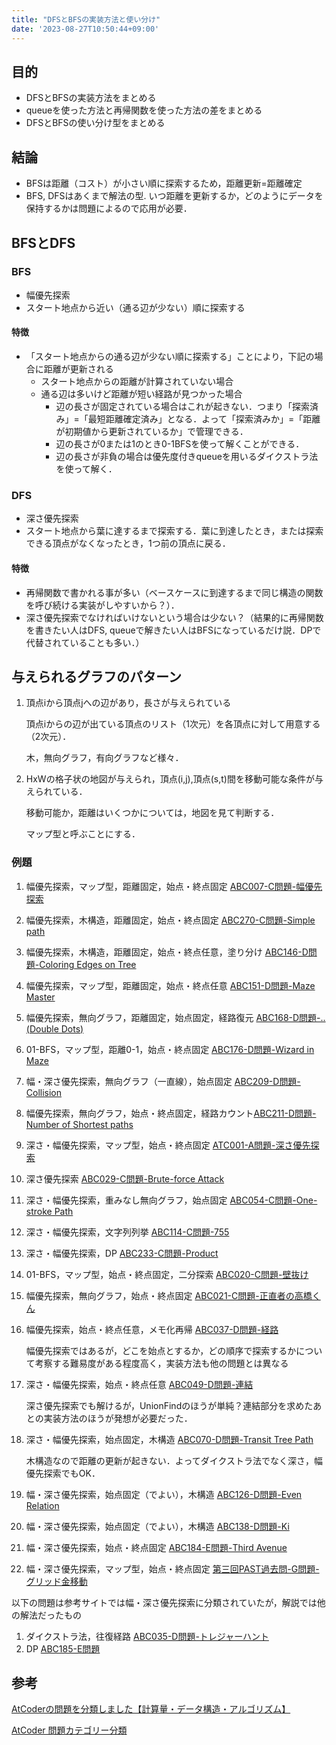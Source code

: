 ```yaml
---
title: "DFSとBFSの実装方法と使い分け"
date: '2023-08-27T10:50:44+09:00'
---
```

## 目的
- DFSとBFSの実装方法をまとめる
- queueを使った方法と再帰関数を使った方法の差をまとめる
- DFSとBFSの使い分け型をまとめる

## 結論
- BFSは距離（コスト）が小さい順に探索するため，距離更新=距離確定
- BFS, DFSはあくまで解法の型. いつ距離を更新するか，どのようにデータを保持するかは問題によるので応用が必要．

## BFSとDFS
### BFS
- 幅優先探索
- スタート地点から近い（通る辺が少ない）順に探索する
#### 特徴
- 「スタート地点からの通る辺が少ない順に探索する」ことにより，下記の場合に距離が更新される
  - スタート地点からの距離が計算されていない場合
  - 通る辺は多いけど距離が短い経路が見つかった場合
    - 辺の長さが固定されている場合はこれが起きない．つまり「探索済み」=「最短距離確定済み」となる．よって「探索済みか」=「距離が初期値から更新されているか」で管理できる．
    - 辺の長さが0または1のとき0-1BFSを使って解くことができる．
    - 辺の長さが非負の場合は優先度付きqueueを用いるダイクストラ法を使って解く．

### DFS
- 深さ優先探索
- スタート地点から葉に達するまで探索する．葉に到達したとき，または探索できる頂点がなくなったとき，1つ前の頂点に戻る．
#### 特徴
- 再帰関数で書かれる事が多い（ベースケースに到達するまで同じ構造の関数を呼び続ける実装がしやすいから？）．
- 深さ優先探索でなければいけないという場合は少ない？（結果的に再帰関数を書きたい人はDFS, queueで解きたい人はBFSになっているだけ説．DPで代替されていることも多い．）

## 与えられるグラフのパターン
1. 頂点iから頂点jへの辺があり，長さが与えられている
  
    頂点iからの辺が出ている頂点のリスト（1次元）を各頂点に対して用意する（2次元）．

    木，無向グラフ，有向グラフなど様々．

2. HxWの格子状の地図が与えられ，頂点(i,j),頂点(s,t)間を移動可能な条件が与えられている．
 
    移動可能か，距離はいくつかについては，地図を見て判断する．

    マップ型と呼ぶことにする．

### 例題
1. 幅優先探索，マップ型，距離固定，始点・終点固定 [ABC007-C問題-幅優先探索](https://atcoder.jp/contests/abc007/submissions/44995145)
2. 幅優先探索，木構造，距離固定，始点・終点固定 [ABC270-C問題-Simple path](https://atcoder.jp/contests/abc270/tasks/abc270_c)
3. 幅優先探索，木構造，距離固定，始点・終点任意，塗り分け [ABC146-D問題-Coloring Edges on Tree](https://atcoder.jp/contests/abc146/tasks/abc146_d)
4. 幅優先探索，マップ型，距離固定，始点・終点任意 [ABC151-D問題-Maze Master](https://atcoder.jp/contests/abc151/tasks/abc151_d)
5. 幅優先探索，無向グラフ，距離固定，始点固定，経路復元 [ABC168-D問題-..(Double Dots)](https://atcoder.jp/contests/abc168/tasks/abc168_d)
6. 01-BFS，マップ型，距離0-1，始点・終点固定 [ABC176-D問題-Wizard in Maze](https://atcoder.jp/contests/abc176/tasks/abc176_d)
7. 幅・深さ優先探索，無向グラフ（一直線），始点固定 [ABC209-D問題-Collision](https://atcoder.jp/contests/abc209/tasks/abc209_d)
8. 幅優先探索，無向グラフ，始点・終点固定，経路カウント[ABC211-D問題-Number of Shortest paths](https://atcoder.jp/contests/abc211/tasks/abc211_d)
9. 深さ・幅優先探索，マップ型，始点・終点固定 [ATC001-A問題-深さ優先探索](https://atcoder.jp/contests/atc001/tasks/dfs_a)
10. 深さ優先探索 [ABC029-C問題-Brute-force Attack](https://atcoder.jp/contests/abc029/tasks/abc029_c)
11. 深さ・幅優先探索，重みなし無向グラフ，始点固定 [ABC054-C問題-One-stroke Path](https://atcoder.jp/contests/abc054/tasks/abc054_c)
12. 深さ・幅優先探索，文字列列挙 [ABC114-C問題-755](https://atcoder.jp/contests/abc114/tasks/abc114_c)
13. 深さ・幅優先探索，DP [ABC233-C問題-Product](https://atcoder.jp/contests/abc233/tasks/abc233_c)
14. 01-BFS，マップ型，始点・終点固定，二分探索 [ABC020-C問題-壁抜け](https://atcoder.jp/contests/abc020/tasks/abc020_c)
15. 幅優先探索，無向グラフ，始点・終点固定 [ABC021-C問題-正直者の高橋くん](https://atcoder.jp/contests/abc021/tasks/abc021_c)
16. 幅優先探索，始点・終点任意，メモ化再帰 [ABC037-D問題-経路](https://atcoder.jp/contests/abc037/tasks/abc037_d)
    
    幅優先探索ではあるが，どこを始点とするか，どの順序で探索するかについて考察する難易度がある程度高く，実装方法も他の問題とは異なる
17. 深さ・幅優先探索，始点・終点任意 [ABC049-D問題-連結](https://atcoder.jp/contests/abc049/tasks/arc065_b)

    深さ優先探索でも解けるが，UnionFindのほうが単純？連結部分を求めたあとの実装方法のほうが発想が必要だった．
18. 深さ・幅優先探索，始点固定，木構造 [ABC070-D問題-Transit Tree Path](https://atcoder.jp/contests/abc070/tasks/abc070_d)

    木構造なので距離の更新が起きない．よってダイクストラ法でなく深さ，幅優先探索でもOK．

19. 幅・深さ優先探索，始点固定（でよい），木構造 [ABC126-D問題-Even Relation](https://atcoder.jp/contests/abc126/tasks/abc126_d)
20. 幅・深さ優先探索，始点固定（でよい），木構造 [ABC138-D問題-Ki](https://atcoder.jp/contests/abc138/tasks/abc138_d)
21. 幅・深さ優先探索，始点・終点固定 [ABC184-E問題-Third Avenue](https://atcoder.jp/contests/abc184/tasks/abc184_e)
22. 幅・深さ優先探索，マップ型，始点・終点固定 [第三回PAST過去問-G問題-グリッド金移動](https://atcoder.jp/contests/past202005-open/tasks/past202005_g)


以下の問題は参考サイトでは幅・深さ優先探索に分類されていたが，解説では他の解法だったもの
1. ダイクストラ法，往復経路 [ABC035-D問題-トレジャーハント](https://atcoder.jp/contests/abc035/tasks/abc035_d)
2. DP [ABC185-E問題](https://atcoder.jp/contests/abc185/tasks/abc185_e)

## 参考
[AtCoderの問題を分類しました【計算量・データ構造・アルゴリズム】](https://zenn.dev/koyanagihitoshi/books/atcoder-classification-4)

[AtCoder 問題カテゴリー分類](https://qiita.com/c-yan/items/56a051d826b873b4f78d)